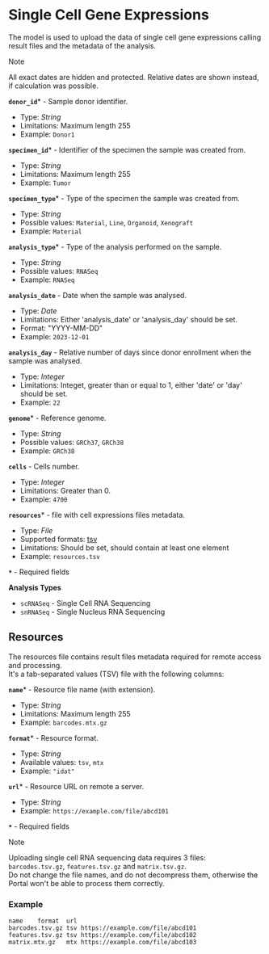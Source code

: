 # Single Cell Gene Expressions
The model is used to upload the data of single cell gene expressions calling result files and the metadata of the analysis.

> [!Note]
> All exact dates are hidden and protected. Relative dates are shown instead, if calculation was possible.

**`donor_id`*** - Sample donor identifier.
- Type: _String_
- Limitations: Maximum length 255
- Example: `Donor1`

**`specimen_id`*** - Identifier of the specimen the sample was created from.
- Type: _String_
- Limitations: Maximum length 255
- Example: `Tumor`

**`specimen_type`*** - Type of the specimen the sample was created from.
- Type: _String_
- Possible values: `Material`, `Line`, `Organoid`, `Xenograft`
- Example: `Material`

**`analysis_type`*** - Type of the analysis performed on the sample.
- Type: _String_
- Possible values: `RNASeq`
- Example: `RNASeq`

**`analysis_date`** - Date when the sample was analysed.
- Type: _Date_
- Limitations: Either 'analysis_date' or 'analysis_day' should be set.
- Format: "YYYY-MM-DD"
- Example: `2023-12-01`

**`analysis_day`** - Relative number of days since donor enrollment when the sample was analysed.
- Type: _Integer_
- Limitations: Integet, greater than or equal to 1, either 'date' or 'day' should be set.
- Example: `22`

**`genome`*** - Reference genome.
- Type: _String_
- Possible values: `GRCh37`, `GRCh38`
- Example: `GRCh38`

**`cells`** - Cells number.
- Type: _Integer_
- Limitations: Greater than 0.
- Example: `4700`

**`resources`*** - file with cell expressions files metadata.
- Type: _File_
- Supported formats: [tsv](#resources)
- Limitations: Should be set, should contain at least one element
- Example: `resources.tsv`

**`*`** - Required fields

**Analysis Types**
- `scRNASeq` - Single Cell RNA Sequencing
- `snRNASeq` - Single Nucleus RNA Sequencing


## Resources
The resources file contains result files metadata required for remote access and processing.  
It's a tab-separated values (TSV) file with the following columns:

**`name`*** - Resource file name (with extension).
- Type: _String_
- Limitations: Maximum length 255
- Example: `barcodes.mtx.gz`

**`format`*** - Resource format.
- Type: _String_
- Available values: `tsv`, `mtx`
- Example: `"idat"`

**`url`*** - Resource URL on remote a server.
- Type: _String_
- Example: `https://example.com/file/abcd101`

**`*`** - Required fields

> [!Note]
> Uploading single cell RNA sequencing data requires 3 files: `barcodes.tsv.gz`, `features.tsv.gz` and `matrix.tsv.gz`.  
> Do not change the file names, and do not decompress them, otherwise the Portal won't be able to process them correctly.

### Example
```tsv
name	format	url
barcodes.tsv.gz	tsv	https://example.com/file/abcd101
features.tsv.gz	tsv	https://example.com/file/abcd102
matrix.mtx.gz	mtx	https://example.com/file/abcd103
```
